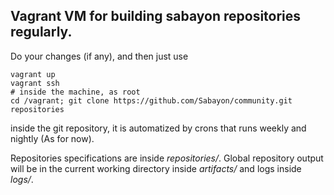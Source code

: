 ## Vagrant VM for building sabayon repositories regularly.

Do your changes (if any), and then just use

```
vagrant up
vagrant ssh
# inside the machine, as root
cd /vagrant; git clone https://github.com/Sabayon/community.git repositories

```

inside the git repository, it is automatized by crons that runs weekly and nightly (As for now).

Repositories specifications are inside *repositories/*. Global repository output will be in the current working directory inside *artifacts/* and logs inside *logs/*.
